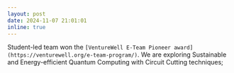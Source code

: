 ```yaml
---
layout: post
date: 2024-11-07 21:01:01
inline: true
---
```


Student-led team won the `[VentureWell E-Team Pioneer award](https://venturewell.org/e-team-program/)`. We are exploring Sustainable and Energy-efficient Quantum Computing with Circuit Cutting techniques; 
